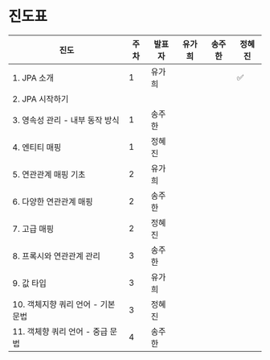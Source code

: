 # 진도표



| 진도 | 주차 |발표자 |유가희 | 송주한 | 정혜진 |
| ---- |---- |---- |---- | ---- |----|
| 1. JPA 소개 |1| 유가희 |  |      | ✅ |
| 2. JPA 시작하기 |||  | |	|
| 3. 영속성 관리 - 내부 동작 방식 |1|송주한|  |      |	|
| 4. 엔티티 매핑 |1|정혜진|  |      |	|
| 5. 연관관계 매핑 기초 |2|유가희|  | |	|
| 6. 다양한 연관관계 매핑 |2|송주한|  | |	|
| 7. 고급 매핑 |2| 정혜진 | | |	|
| 8. 프록시와 연관관계 관리 |3|송주한|  | |	|
| 9. 값 타입 |3|유가희|  | |	|
| 10. 객체지향 쿼리 언어 - 기본 문법 |3| 정혜진 | | |	|
| 11. 객체향 쿼리 언어 - 중급 문법 |4| 송주한 | | |	|





